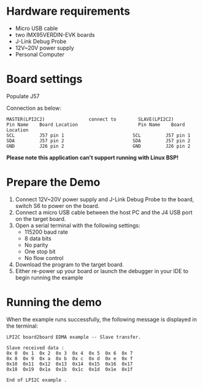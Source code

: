 Hardware requirements
=====================
- Micro USB cable
- two IMX95VERDIN-EVK boards
- J-Link Debug Probe
- 12V~20V power supply
- Personal Computer

Board settings
==============
Populate J57

Connection as below:
~~~~~~~~~~~~~~~~~~~~~~~~~~~~~~~~~~~~~~~~~~~~~~~~~~~~~~~~~~~~~~~~~~~~~~~~~~
MASTER(LPI2C2)                connect to        SLAVE(LPI2C2)
Pin Name    Board Location                      Pin Name    Board Location
SCL         J57 pin 1                         SCL         J57 pin 1
SDA         J57 pin 2                         SDA         J57 pin 2
GND         J26 pin 2                         GND         J26 pin 2
~~~~~~~~~~~~~~~~~~~~~~~~~~~~~~~~~~~~~~~~~~~~~~~~~~~~~~~~~~~~~~~~~~~~~~~~~~

**Please note this application can't support running with Linux BSP!**

Prepare the Demo
================
1.  Connect 12V~20V power supply and J-Link Debug Probe to the board, switch S6 to power on the board.
2.  Connect a micro USB cable between the host PC and the J4 USB port on the target board.
3.  Open a serial terminal with the following settings:
    - 115200 baud rate
    - 8 data bits
    - No parity
    - One stop bit
    - No flow control
4.  Download the program to the target board.
5.  Either re-power up your board or launch the debugger in your IDE to begin running the example

Running the demo
================
When the example runs successfully, the following message is displayed in the terminal:

~~~~~~~~~~~~~~~~~~~~~
LPI2C board2board EDMA example -- Slave transfer.

Slave received data :
0x 0  0x 1  0x 2  0x 3  0x 4  0x 5  0x 6  0x 7
0x 8  0x 9  0x a  0x b  0x c  0x d  0x e  0x f
0x10  0x11  0x12  0x13  0x14  0x15  0x16  0x17
0x18  0x19  0x1a  0x1b  0x1c  0x1d  0x1e  0x1f

End of LPI2C example .
~~~~~~~~~~~~~~~~~~~~~
